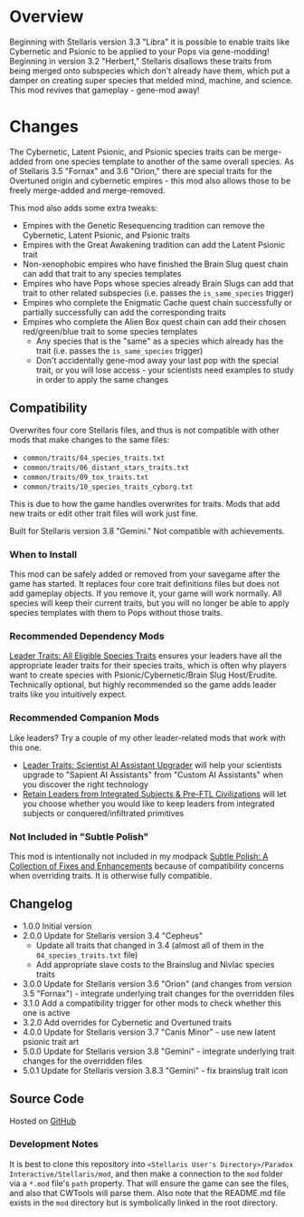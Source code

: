 # Overview

Beginning with Stellaris version 3.3 "Libra" it is possible to enable traits like Cybernetic and Psionic to be applied to your Pops via gene-modding!  Beginning in version 3.2 "Herbert," Stellaris disallows these traits from being merged onto subspecies which don't already have them, which put a damper on creating super species that melded mind, machine, and science.  This mod revives that gameplay - gene-mod away!

# Changes

The Cybernetic, Latent Psionic, and Psionic species traits can be merge-added from one species template to another of the same overall species. As of Stellaris 3.5 "Fornax" and 3.6 "Orion," there are special traits for the Overtuned origin and cybernetic empires - this mod also allows those to be freely merge-added and merge-removed.

This mod also adds some extra tweaks:

* Empires with the Genetic Resequencing tradition can remove the Cybernetic, Latent Psionic, and Psionic traits
* Empires with the Great Awakening tradition can add the Latent Psionic trait
* Non-xenophobic empires who have finished the Brain Slug quest chain can add that trait to any species templates
* Empires who have Pops whose species already Brain Slugs can add that trait to other related subspecies (i.e. passes the `is_same_species` trigger)
* Empires who complete the Enigmatic Cache quest chain successfully or partially successfully can add the corresponding traits
* Empires who complete the Alien Box quest chain can add their chosen red/green/blue trait to some species templates
    * Any species that is the "same" as a species which already has the trait (i.e. passes the `is_same_species` trigger)
    * Don't accidentally gene-mod away your last pop with the special trait, or you will lose access - your scientists need examples to study in order to apply the same changes

## Compatibility

Overwrites four core Stellaris files, and thus is not compatible with other mods that make changes to the same files:

* `common/traits/04_species_traits.txt`
* `common/traits/06_distant_stars_traits.txt`
* `common/traits/09_tox_traits.txt`
* `common/traits/10_species_traits_cyborg.txt`

This is due to how the game handles overwrites for traits.  Mods that add new traits or edit other trait files will work just fine.

Built for Stellaris version 3.8 "Gemini." Not compatible with achievements.

### When to Install

This mod can be safely added or removed from your savegame after the game has started.  It replaces four core trait definitions files but does not add gameplay objects.  If you remove it, your game will work normally.  All species will keep their current traits, but you will no longer be able to apply species templates with them to Pops without those traits.

### Recommended Dependency Mods

[Leader Traits: All Eligible Species Traits](https://steamcommunity.com/sharedfiles/filedetails/?id=2499031295) ensures your leaders have all the appropriate leader traits for their species traits, which is often why players want to create species with Psionic/Cybernetic/Brain Slug Host/Erudite.  Technically optional, but highly recommended so the game adds leader traits like you intuitively expect.

### Recommended Companion Mods

Like leaders?  Try a couple of my other leader-related mods that work with this one.

* [Leader Traits: Scientist AI Assistant Upgrader](https://steamcommunity.com/sharedfiles/filedetails/?id=2498166286) will help your scientists upgrade to "Sapient AI Assistants" from "Custom AI Assistants" when you discover the right technology
* [Retain Leaders from Integrated Subjects & Pre-FTL Civilizations](https://steamcommunity.com/sharedfiles/filedetails/?id=2553818684) will let you choose whether you would like to keep leaders from integrated subjects or conquered/infiltrated primitives

### Not Included in "Subtle Polish"

This mod is intentionally not included in my modpack [Subtle Polish: A Collection of Fixes and Enhancements](https://steamcommunity.com/sharedfiles/filedetails/?id=2522974089) because of compatibility concerns when overriding traits.  It is otherwise fully compatible.

## Changelog

* 1.0.0 Initial version
* 2.0.0 Update for Stellaris version 3.4 "Cepheus"
    * Update all traits that changed in 3.4 (almost all of them in the `04_species_traits.txt` file)
    * Add appropriate slave costs to the Brainslug and Nivlac species traits
* 3.0.0 Update for Stellaris version 3.6 "Orion" (and changes from version 3.5 "Fornax") - integrate underlying trait changes for the overridden files
* 3.1.0 Add a compatibility trigger for other mods to check whether this one is active
* 3.2.0 Add overrides for Cybernetic and Overtuned traits
* 4.0.0 Update for Stellaris version 3.7 "Canis Minor" - use new latent psionic trait art
* 5.0.0 Update for Stellaris version 3.8 "Gemini" - integrate underlying trait changes for the overridden files
* 5.0.1 Update for Stellaris version 3.8.3 "Gemini" - fix brainslug trait icon

## Source Code

Hosted on [GitHub](https://github.com/corsairmarks/leader_traits_merge_add)

### Development Notes

It is best to clone this repository into `<Stellaris User's Directory>/Paradox Interactive/Stellaris/mod`, and then make a connection to the `mod` folder via a `*.mod` file's `path` property.  That will ensure the game can see the files, and also that CWTools will parse them.  Also note that the README.md file exists in the `mod` directory but is symbolically linked in the root directory.